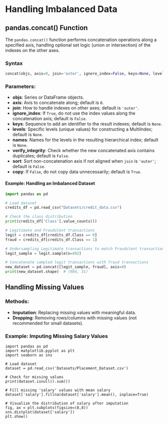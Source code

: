 # Handling Imbalanced Data

## pandas.concat() Function

The `pandas.concat()` function performs concatenation operations along a specified axis, handling optional set logic (union or intersection) of the indexes on the other axes.

### Syntax
```python
concat(objs, axis=0, join='outer', ignore_index=False, keys=None, levels=None, names=None, verify_integrity=False, sort=False, copy=True)
```
### Parameters:

- **objs**: Series or DataFrame objects.
- **axis**: Axis to concatenate along; default is `0`.
- **join**: How to handle indexes on other axes; default is `'outer'`.
- **ignore_index**: If `True`, do not use the index values along the concatenation axis; default is `False`.
- **keys**: Sequence to add an identifier to the result indexes; default is `None`.
- **levels**: Specific levels (unique values) for constructing a MultiIndex; default is `None`.
- **names**: Names for the levels in the resulting hierarchical index; default is `None`.
- **verify_integrity**: Check whether the new concatenated axis contains duplicates; default is `False`.
- **sort**: Sort non-concatenation axis if not aligned when `join` is `'outer'`; default is `False`.
- **copy**: If `False`, do not copy data unnecessarily; default is `True`.


#### Example: Handling an Imbalanced Dataset
``` py
import pandas as pd

# Load dataset
credits_df = pd.read_csv("Datasets/credit_data.csv")

# Check the class distribution
print(credits_df['Class'].value_counts())

# Legitimate and Fraudulent transactions
legit = credits_df[credits_df.Class == 0]
fraud = credits_df[credits_df.Class == 1]

# Undersampling Legitimate transactions to match Fraudulent transactions
legit_sample = legit.sample(n=492)

# Concatenate sampled legit transactions with fraud transactions
new_dataset = pd.concat([legit_sample, fraud], axis=0)
print(new_dataset.shape)  # (984, 31)
```
## Handling Missing Values

### Methods:
- **Imputation**: Replacing missing values with meaningful data.
- **Dropping**: Removing rows/columns with missing values (not recommended for small datasets).

### Example: Imputing Missing Salary Values
```
import pandas as pd
import matplotlib.pyplot as plt
import seaborn as sns

# Load dataset
dataset = pd.read_csv('Datasets/Placement_Dataset.csv')

# Check for missing values
print(dataset.isnull().sum())

# Fill missing 'salary' values with mean salary
dataset['salary'].fillna(dataset['salary'].mean(), inplace=True)

# Visualize the distribution of salary after imputation
fig, ax = plt.subplots(figsize=(8,8))
sns.distplot(dataset['salary'])
plt.show()
```



